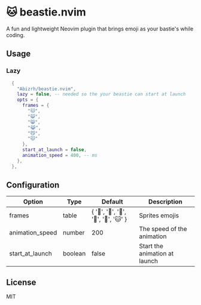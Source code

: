 # 🐱 beastie.nvim
A fun and lightweight Neovim plugin that brings emoji as your bastie's while coding.

## Usage

### Lazy

```lua
  {
    "Abizrh/beastie.nvim",
    lazy = false, -- needed so the your beastie can start at launch
    opts = {
      frames = {
        "🐱",
        "😺",
        "😸",
        "😹",
        "😼", 
        "😽" 
      },
      start_at_launch = false,
      animation_speed = 400, -- ms
    },
  },
```

## Configuration

| Option | Type | Default | Description |
| --- | --- | --- | --- |
| frames | table | { '🐻', '🐼', '🐨', '🦊', '🐶', '🐱' } | Sprites emojis |
| animation_speed | number | 200 | The speed of the animation |
| start_at_launch | boolean | false | Start the animation at launch |

## License

MIT
